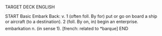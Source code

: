 TARGET DECK
ENGLISH

START
Basic
Embark
Back: v. 1 (often foll. By for) put or go on board a ship or aircraft (to a destination). 2 (foll. By on, in) begin an enterprise.  embarkation n. (in sense 1). [french: related to *barque]
END
